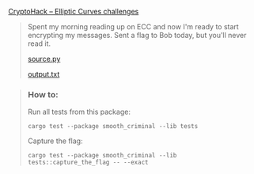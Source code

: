 [CryptoHack – Elliptic Curves challenges](https://cryptohack.org/challenges/ecc/)

> Spent my morning reading up on ECC and now I'm ready to start encrypting my messages. Sent a flag to Bob today, but you'll never read it.
>
> [source.py](https://cryptohack.org/static/challenges/source_ba064d03b53a5fd7321dd0007b72906b.py)
>
> [output.txt](https://cryptohack.org/static/challenges/output_6cf0cf5ca7ab93bb829e557dd77e08ff.txt)

> ### How to:
> Run all tests from this package:
>
>     cargo test --package smooth_criminal --lib tests
>
> Capture the flag:
>
>     cargo test --package smooth_criminal --lib tests::capture_the_flag -- --exact
